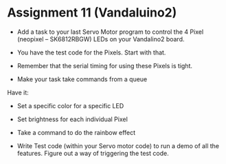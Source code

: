 # Assignment 11 (Vandaluino2)

- Add a task to your last Servo Motor program to control the 4 Pixel (neopixel – SK6812RBGW) LEDs on your Vandalino2 board.

- You have the test code for the Pixels.  Start with that.

- Remember that the serial timing for using these Pixels is tight.

- Make your task take commands from a queue

Have it:

- Set a specific color for a specific LED

- Set brightness for each individual Pixel

- Take a command to do the rainbow effect

- Write Test code (within your Servo motor code) to run a demo of all the features.   Figure out a way of triggering the test code.